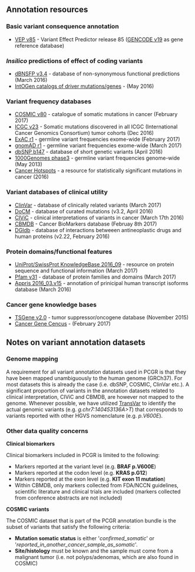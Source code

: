 ## Annotation resources

### Basic variant consequence annotation
  * [VEP v85](http://www.ensembl.org/info/docs/tools/vep/index.html) - Variant Effect Predictor release 85 ([GENCODE v19](https://www.gencodegenes.org/releases/19.html) as gene reference database)

###  *Insilico* predictions of effect of coding variants
  * [dBNSFP v3.4](https://sites.google.com/site/jpopgen/dbNSFP) - database of non-synonymous functional predictions (March 2016)
  * [IntOGen catalogs of driver mutations/genes](https://www.intogen.org/downloads) - (May 2016)

###  Variant frequency databases
  * [COSMIC v80](http://cancer.sanger.ac.uk/cosmic/) - catalogue of somatic mutations in cancer (February 2017)
  * [ICGC v23](https://dcc.icgc.org/) - Somatic mutations discovered in all ICGC (International Cancer Genomics Consortium) tumor cohorts (Dec 2016)
  * [ExAC r1](http://exac.broadinstitute.org/) - germline variant frequencies exome-wide (February 2017)
  * [gnomAD r1](http://exac.broadinstitute.org/) - germline variant frequencies exome-wide (March 2017)
  * [dbSNP b147](http://www.ncbi.nlm.nih.gov/SNP/) - database of short genetic variants (April 2016)
  * [1000Genomes phase3](ftp://ftp.1000genomes.ebi.ac.uk/vol1/ftp/release/20130502/) - germline variant frequencies genome-wide (May 2013)
  * [Cancer Hotspots](http://cancerhotspots.org) - a resource for statistically significant mutations in cancer (2016)

### Variant databases of clinical utility
  * [ClinVar](http://www.ncbi.nlm.nih.gov/clinvar/) - database of clinically related variants (March 2017)
  * [DoCM](http://docm.genome.wustl.edu) - database of curated mutations (v3.2, April 2016)
  * [CIViC](http://civic.genome.wustl.edu) - clinical interpretations of variants in cancer (March 17th 2016)
  * [CBMDB](http://www.cancergenomeinterpreter.org/biomarkers) - Cancer BioMarkers database (Februay 8th 2017)
  * [DGIdb](http://dgidb.genome.wustl.edu) - database of interactions betweeen antineoplastic drugs and human proteins (v2.22, February 2016)

### Protein domains/functional features
  * [UniProt/SwissProt KnowledgeBase 2016_09](http://www.uniprot.org) - resource on protein sequence and functional information (March 2017)
  * [Pfam v31](http://pfam.xfam.org) - database of protein families and domains (March 2017)
  * [Appris 2016_03.v15](http://appris.bioinfo.cnio.es/#/) - annotation of prinicipal human transcript isoforms database (March 2016)

### Cancer gene knowledge bases
  * [TSGene v2.0](http://bioinfo.mc.vanderbilt.edu/TSGene/) - tumor suppressor/oncogene database (November 2015)
  * [Cancer Gene Cencus](http://cancer.sanger.ac.uk/cosmic/) - (February 2017)

## Notes on variant annotation datasets

### Genome mapping

A requirement for all variant annotation datasets used in PCGR is that they have been mapped unambiguously to the human genome (GRCh37). For most datasets this is already the case (i.e. dbSNP, COSMIC, ClinVar etc.). A significant proportion of variants in the annotation datasets related to clinical interpretation, CIViC and CBMDB, are however not mapped to the genome. Whenever possible, we have utilized [TransVar](http://bioinformatics.mdanderson.org/transvarweb/) to identify the actual genomic variants (e.g. _g.chr7:140453136A>T_) that corresponds to variants reported with other HGVS nomenclature (e.g. _p.V600E_).

### Other data quality concerns

__Clinical biomarkers__

Clinical biomarkers included in PCGR is limited to the following:

* Markers reported at the variant level (e.g. __BRAF p.V600E__)
* Markers reported at the codon level (e.g. __KRAS p.G12__)
* Markers reported at the exon level (e.g. __KIT exon 11 mutation__)
* Within CBMDB, only markers collected from FDA/NCCN guidelines, scientific literature and clinical trials are included (markers collected from conference abstracts are not included)

__COSMIC variants__

The COSMIC dataset that is part of the PCGR annotation bundle is the subset of variants that satisfy the following criteria:

* __Mutation somatic status__ is either '_confirmed_somatic_' or '_reported_in_another_cancer_sample_as_somatic_'.
* __Site/histology__ must be known and the sample must come from a malignant tumor (i.e. not polyps/adenomas, which are also found in COSMIC)
